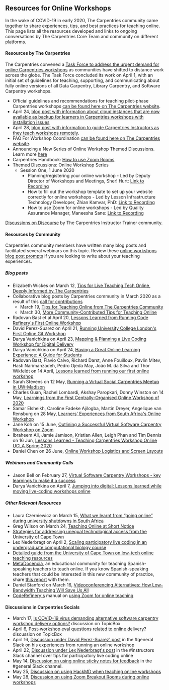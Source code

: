 ## Resources for Online Workshops

In the wake of COVID-19 in early 2020, The Carpentries community came together to share experiences, tips, and best practices for teaching online. This page lists all the resources developed and links to ongoing conversations by The Carpentries Core Team and community on different platforms.

#### Resources by The Carpentries

The Carpentries convened a [Task Force to address the urgent demand for online Carpentries workshops](https://github.com/carpentries/task-forces/blob/master/2020/COVID-19/COVID-19-charter.md) as communities have shifted to distance work across the globe. The Task Force concluded its work on April 1, with an initial set of guidelines for teaching, supporting, and communicating about fully online versions of all Data Carpentry, Library Carpentry, and Software Carpentry workshops.

- Official guidelines and recommendations for teaching pilot-phase Carpentries workshops [can be found here on The Carpentries website](https://carpentries.org/online-workshop-recommendations/).
- April 24, [blog post with information about cloud instances that are now available as backup for learners in Carpentries workshops with installation issues](https://carpentries.org/blog/2020/04/scaffolds/)
- April 28, [blog post with information to guide Carpentries Instructors as they teach workshops remotely](https://carpentries.org/blog/2020/04/instructor-updates-for-online-workshops/).
- FAQ For Workshop Coordination [can be found here on The Carpentries website](https://carpentries.org/workshop_faq/).
- Announcing a New Series of Online Workshop Themed Discussions. Learn more [here](https://carpentries.org/blog/2020/05/online-workshop-themed-discussions/)
- Carpentries Handbook: [How to use Zoom Rooms](https://docs.carpentries.org/topic_folders/communications/tools/zoom_rooms.html#information-for-event-hosts)
- Themed Discussions: Online Workshop Series
  - Session One, 1 June 2020
    - Planning/registering your online workshop - Led by Deputy Director of Workshops and Meetings, Sher! Hurt: [Link to Recording](https://youtu.be/Ml1AGYD0x1o?t=5)
    - How to fill out the workshop template to set up your website correctly for online workshops - Led by Lesson Infrastructure Technology Developer, Zhian Kamvar, PhD: [Link to Recording](https://youtu.be/Ml1AGYD0x1o?t=929)
    - How to use Zoom for online workshops - Led by Quality Assurance Manager, Maneesha Sane: [Link to Recording](https://youtu.be/Ml1AGYD0x1o?t=1461)

[Discussions on Discourse](https://forum.carpentries.org/) by The Carpentries Instructor Trainer community.


#### Resources by Community

Carpentries community members have written many blog posts and facilitated several webinars on this topic. Review these [online workshops blog post prompts](https://docs.carpentries.org/topic_folders/communications/guides/submit_blog_post.html#online-workshop-community-blog-post-prompts) if you are looking to write about your teaching experiences. 

##### Blog posts

- Elizabeth Wickes on March 12, [Tips for Live Teaching Tech Online, Deeply Informed by The Carpentries](https://elizabethwickes.com/2020/03/12/tips-for-live-teaching-tech-online-deeply-informed-by-the-carpentries/)
- Collaborative blog posts by Carpentries community in March 2020 as a result of this [call for contributions](https://twitter.com/thecarpentries/status/1238479488037593088)
  - March 19, [Tips for Teaching Online from The Carpentries Community](https://carpentries.org/blog/2020/03/tips-for-teaching-online/)
  - March 30, [More Community-Contributed Tips for Teaching Online](https://carpentries.org/blog/2020/03/more-tips-teaching-online/)
- Radovan Bast et al April 20, [Lessons Learned from Running Code Refinery's First Online Workshop](https://carpentries.org/blog/2020/04/coderefinery-first-online-workshop/)
- David Perez-Suarez on April 21, [Running University College London's First Online Git Workshop](https://carpentries.org/blog/2020/04/ucl-first-online-git-workshop/)
- Darya Vanichkina on April 23, [Mapping & Planning a Live Coding Workshop for Digital Delivery](https://carpentries.org/blog/2020/04/plan-map-live-coding-workshop/)
- Darya Vanichkina on April 24, [Having a Great Online Learning Experience: A Guide for Students](https://carpentries.org/blog/2020/04/great-online-learning-student/)
- Radovan Bast, Flavio Calvo, Richard Darst, Anne Fouilloux, Pavlin Mitev, Hasti Narimanzadeh, Pedro Ojeda May, João M. da Silva and Thor Wikfeldt on 14 April, [Lessons learned from running our first online workshop](https://coderefinery.org/blog/2020/04/14/first-online-workshop/)
- Sarah Stevens on 12 May, [Running a Virtual Social Carpentries Meetup in UW-Madison](https://carpentries.org/blog/2020/05/virtual-carpentries-social-meetup/)
- Charles Guan, Rachel Lombardi, Akshay Paropkari, Donny Winston on 14 May, [Learnings from the First Centrally-Organised Online Workshop of 2020](https://carpentries.org/blog/2020/05/centrally-organised-workshop-learnings/)
- Samar Elsheikh, Caroline Fadeke Ajilogba, Martin Dreyer, Angelique van Rensburg on 28 May, [Learners' Experiences from South Africa's Online Workshop](https://carpentries.org/blog/2020/05/south-africa-online-workshop/)
- Jane Koh on 15 June, [Outlining a Successful Virtual Software Carpentry Workshop on Zoom](https://carpentries.org/blog/2020/06/virtual-software-carpentry-workshop/)
- Ibraheem Ali, Jamie Jamison, Kristian Allen, Leigh Phan and Tim Dennis on 16 Jun, [Lessons Learned - Teaching Carpentries Workshop Online UCLA Spring 2020](https://carpentries.org/blog/2020/06/ucla-online-workshop/)
 - Daniel Chen on 26 June, [Online Workshop Logistics and Screen Layouts](https://carpentries.org/blog/2020/06/online-workshop-logistics-and_screen-layouts/)


##### Webinars and Community Calls 

- Jason Bell on February 27, [Virtual Software Carpentry Workshops - key learnings to make it a success](https://youtu.be/MzsJyOkxqv8)
- Darya Vanichkina on April 7, [Jumping into digital: Lessons learned while moving live-coding workshops online](https://youtu.be/w0DHye2M1IM)

##### Other Relevant Resources

- Laura Czerniewicz on March 15, [What we learnt from “going online” during university shutdowns in South Africa](https://philonedtech.com/what-we-learnt-from-going-online-during-university-shutdowns-in-south-africa/)
- Greg Wilson on March 24, [Teaching Online at Short Notice](https://resources.rstudio.com/webinars/teaching-online-at-short-notice)
- [Strategies for addressing unequal technological access from the University of Cape Town](https://docs.google.com/document/d/1541zKh3UCtVKAkdITkYHWu4GXVW1lGWEdWFE-I8PeXk/edit?usp=sharing)
- Lex Nederbragt on April 2, [Scaling participatory live coding in an undergraduate computational biology course](https://lexnederbragt.com/blog/2020-04-02-scaling-live-coding)
- [Detailed guide from the University of Cape Town on low-tech online teaching resources](https://docs.google.com/document/d/1zPN7XUitOCw75FW6UeqrYAcWl41UqgKoZ_HRoYTKFZI/edit)
- [MetaDocencia](https://metadocencia.netlify.app/en/post/cumple_mes/), an educational community for teaching Spanish-speaking teachers to teach online. If you know Spanish-speaking teachers that could be interested in this new community of practice, share [this report](https://metadocencia.netlify.app/post/cumple_mes/) with them.
- Daniel Stanford on March 16, [Videoconferencing Alternatives: How Low-Bandwidth Teaching Will Save Us All](https://www.iddblog.org/videoconferencing-alternatives-how-low-bandwidth-teaching-will-save-us-all/)
- [CodeRefinery's](https://coderefinery.org) manual on [using Zoom for online teaching](https://github.com/coderefinery/manuals/blob/master/zoom-mechanics.md)



#### Discussions in Carpentries Socials

- March 17, [Is COVID-19 virus demanding alternative software carpentry workshop delivery options?](https://carpentries.topicbox.com/groups/discuss/Tbc9cd93eb778c88f-M2d6f00dfbc11c39d45c4f734/discuss-re-is-covid-19-virus-demanding-alternative-software-carpentry-workshop-delivery-options) discussion on TopicBox
- April 6, [Post-workshop eval questions related to online delivery?](https://carpentries.topicbox.com/groups/discuss/Te89ac5e6b2f4c3b6-M79691c07b99dc8a455597c88/post-workshop-eval-questions-related-to-online-delivery) discussion on TopicBox
- April 16, [Discussion under David Perez-Suarez' post](https://swcarpentry.slack.com/archives/C03LE48AY/p1587034437098200) in the #general Slack on his experiences from running an online workshop
- April 22, [Discussion under Lex Nederbragt's post](https://swcarpentry.slack.com/archives/C08BVNU00/p1587540700017100) in the #instructors Slack channel over tips for participatory live coding online
- May 14, [Discussion on using online sticky notes for feedback](https://swcarpentry.slack.com/archives/C03LE48AY/p1589424702251700?thread_ts=1589418680.251000&cid=C03LE48AY) in the #general Slack channel. 
- May 25, [Discussion on using HackMD when teaching online workshops](https://swcarpentry.slack.com/archives/C08BVNU00/p1590393408057100)
- May 28, [Discussion on using Zoom Breakout Rooms during online workshops](https://swcarpentry.slack.com/archives/C08BVNU00/p1590647888066700)


